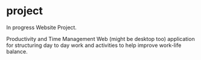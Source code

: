 # project

In progress Website Project. 

Productivity and Time Management Web (might be desktop too) application for structuring day to day work and activities to help improve work-life balance.

